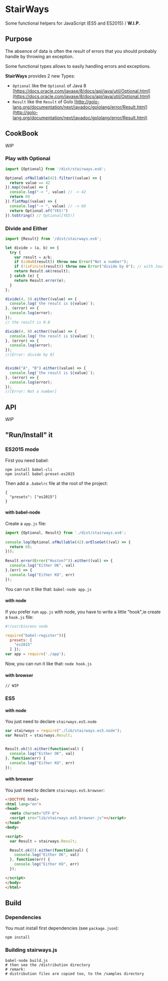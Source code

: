 # StairWays

Some functional helpers for JavaScript (ES5 and ES2015) / **W.I.P.**

## Purpose

The absence of data is often the result of errors that you should probably handle by throwing an exception. 

Some functional types allows to easily handling errors and exceptions.

**StairWays** provides 2 new Types:

- `Optional` like the `Optional` of Java 8 [https://docs.oracle.com/javase/8/docs/api/java/util/Optional.html](https://docs.oracle.com/javase/8/docs/api/java/util/Optional.html)
- `Result` like the `Result` of Golo [http://golo-lang.org/documentation/next/javadoc/gololang/error/Result.html](http://golo-lang.org/documentation/next/javadoc/gololang/error/Result.html)


## CookBook

*WIP*

### Play with Optional

```javascript
import {Optional} from '/dist/stairways.es6';

Optional.ofNullable(42).filter((value) => {
  return value == 42
}).map((value) => {
  console.log("-> ", value) // -> 42
  return 69
}).flatMap((value) => {
  console.log("-> ", value) // -> 69
  return Optional.of("YES!")
}).toString() // Optional[YES!]
```

### Divide and Either

```javascript
import {Result} from '/dist/stairways.es6';

let divide = (a, b) => {
  try {
    var result = a/b;
    if (isNaN(result)) throw new Error("Not a number");
    if (!isFinite(result)) throw new Error("divide by 0"); // with JavaScript n/0 = Infinity
    return Result.ok(result);
  } catch (e) {
    return Result.error(e);
  }
};

divide(4, 5).either((value) => {
  console.log(`the result is ${value}`);
}, (error) => {
  console.log(error);
});
// the result is 0.8

divide(4, 0).either((value) => {
  console.log(`the result is ${value}`);
}, (error) => {
  console.log(error);
});
//[Error: divide by 0]


divide("A", "B").either((value) => {
  console.log(`the result is ${value}`);
}, (error) => {
  console.log(error);
});
//[Error: Not a number]
```

## API

*WIP*

## "Run/Install" it

### ES2015 mode

First you need babel:

    npm install babel-cli
    npm install babel-preset-es2015
    
Then add a `.babelrc` file at the root of the project:

    {
      "presets": ["es2015"]
    }
    

#### with babel-node

Create a `app.js` file:

```javascript
import {Optional, Result} from './dist/stairways.es6';
    
console.log(Optional.ofNullable(42).orElseGet((val) => {
  return 69;
}));
 
Result.error(Error("Huston?")).either((val) => {
  console.log("Either OK", val)
},(err) => {
  console.log("Either KO", err)
});
```

You can run it like that: `babel-node app.js`

#### with node

If you prefer run `app.js` with node, you have to write a little "hook",ie create a `hook.js` file:

```javascript
#!/usr/bin/env node

require("babel-register")({
  presets: [
    "es2015"
  ] });
var app = require('./app');
```

Now, you can run it like that: `node hook.js`

#### with browser

    // WIP


### ES5

#### with node

You just need to declare `stairways.es5.node`

```javascript
var stairways = require("./lib/stairways.es5.node");
var Result = stairways.Result;


Result.ok(5).either(function(val) {
  console.log("Either OK", val)
}, function(err) {
  console.log("Either KO", err)
});
```

#### with browser

You just need to declare `stairways.es5.browser`:

```html
<!DOCTYPE html>
<html lang="en">
<head>
  <meta charset="UTF-8">
  <script src="lib/stairways.es5.browser.js"></script>
</head>
<body>

<script>
  var Result = stairways.Result;

  Result.ok(5).either(function(val) {
    console.log("Either OK", val)
  }, function(err) {
    console.log("Either KO", err)
  });

</script>
</body>
</html>
```

## Build

### Dependencies

You must install first dependencies (see `package.json`):

    npm install

### Building stairways.js

    babel-node build.js
    # then see the /distribution directory
    # remark: 
    # distribution files are copied too, to the /samples directory
    